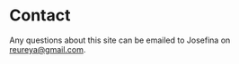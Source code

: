 Contact
==============================================

Any questions about this site can be emailed to Josefina on [reureya@gmail.com](reureya@gmail.com).
